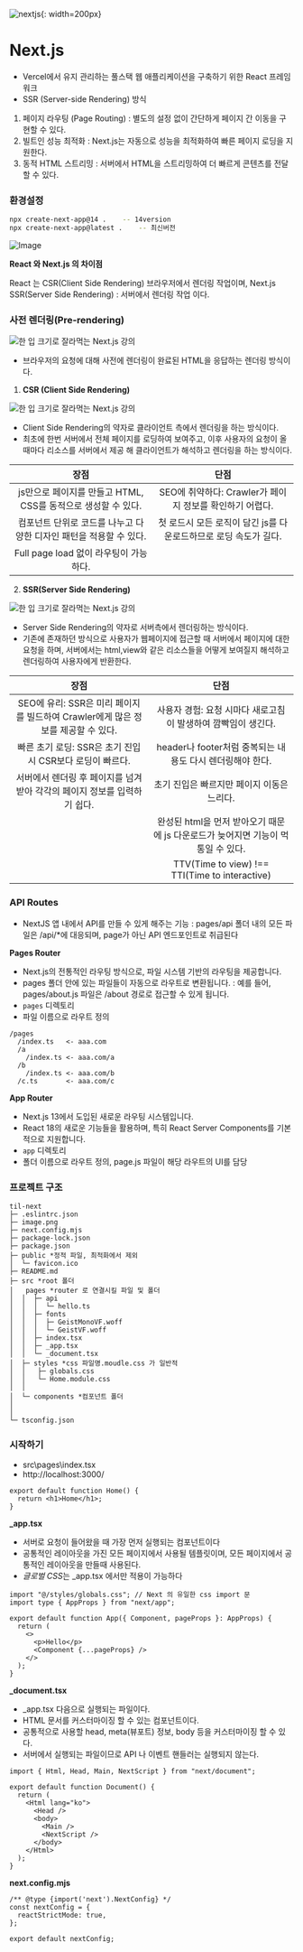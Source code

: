 ![nextjs](https://noticon-static.tammolo.com/dgggcrkxq/image/upload/v1566879300/noticon/fvty9lnsbjol5lq9u3by.svg){: width=200px}

# Next.js

- Vercel에서 유지 관리하는 풀스택 웹 애플리케이션을 구축하기 위한 React 프레임워크
- SSR (Server-side Rendering) 방식

1. 페이지 라우팅 (Page Routing)
   : 별도의 설정 없이 간단하게 페이지 간 이동을 구현할 수 있다.
2. 빌트인 성능 최적화
   : Next.js는 자동으로 성능을 최적화하여 빠른 페이지 로딩을 지원한다.
3. 동적 HTML 스트리밍
   : 서버에서 HTML을 스트리밍하여 더 빠르게 콘텐츠를 전달할 수 있다.

### 환경설정

```bash
npx create-next-app@14 .    -- 14version
npx create-next-app@latest .    -- 최신버전
```

![Image](https://github.com/user-attachments/assets/82284a37-e230-45f3-a0ce-36f540aa5fc3)

**React 와 Next.js 의 차이점**

React 는 CSR(Client Side Rendering) 브라우저에서 렌더링 작업이며, Next.js SSR(Server Side Rendering) : 서버에서 렌더링 작업 이다.

### 사전 렌더링(Pre-rendering)

![한 입 크기로 잘라먹는 Next.js 강의](https://img1.daumcdn.net/thumb/R1280x0/?scode=mtistory2&fname=https%3A%2F%2Fblog.kakaocdn.net%2Fdn%2Fcymhaw%2FbtsJpJe9Y85%2FOuS2bpakkWwckWr5q6oK20%2Fimg.png)

- 브라우저의 요청에 대해 사전에 렌더링이 완료된 HTML을 응답하는 렌더링 방식이다.

1. **CSR (Client Side Rendering)**

![한 입 크기로 잘라먹는 Next.js 강의](https://img1.daumcdn.net/thumb/R1280x0/?scode=mtistory2&fname=https%3A%2F%2Fblog.kakaocdn.net%2Fdn%2FcTzYg2%2FbtsJpfyQt12%2FsSphn7Z2vi4WpzY3h9ihT0%2Fimg.png)

- Client Side Rendering의 약자로 클라이언트 측에서 렌더링을 하는 방식이다.
- 최초에 한번 서버에서 전체 페이지를 로딩하여 보여주고, 이후 사용자의 요청이 올 때마다 리소스를 서버에서 제공 해 클라이언트가 해석하고 렌더링을 하는 방식이다.

|                                장점                                |                               단점                               |
| :----------------------------------------------------------------: | :--------------------------------------------------------------: |
|   js만으로 페이지를 만들고 HTML, CSS를 동적으로 생성할 수 있다.    |     SEO에 취약하다: Crawler가 페이지 정보를 확인하기 어렵다.     |
| 컴포넌트 단위로 코드를 나누고 다양한 디자인 패턴을 적용할 수 있다. | 첫 로드시 모든 로직이 담긴 js를 다운로드하므로 로딩 속도가 길다. |
|               Full page load 없이 라우팅이 가능하다.               |                                                                  |

2. **SSR(Server Side Rendering)**

![한 입 크기로 잘라먹는 Next.js 강의](https://img1.daumcdn.net/thumb/R1280x0/?scode=mtistory2&fname=https%3A%2F%2Fblog.kakaocdn.net%2Fdn%2FQiWhJ%2FbtsJn81PoOX%2FUCaX7TU5g9PPLKVT2St1D0%2Fimg.jpg)

- Server Side Rendering의 약자로 서버측에서 렌더링하는 방식이다.
- 기존에 존재하던 방식으로 사용자가 웹페이지에 접근할 때 서버에서 페이지에 대한 요청을 하며, 서버에서는 html,view와 같은 리소스들을 어떻게 보여질지 해석하고 렌더링하여 사용자에게 반환한다.

|                                       장점                                       |                                       단점                                       |
| :------------------------------------------------------------------------------: | :------------------------------------------------------------------------------: |
| SEO에 유리: SSR은 미리 페이지를 빌드하여 Crawler에게 많은 정보를 제공할 수 있다. |          사용자 경험: 요청 시마다 새로고침이 발생하여 깜빡임이 생긴다.           |
|            빠른 초기 로딩: SSR은 초기 진입 시 CSR보다 로딩이 빠르다.             |            header나 footer처럼 중복되는 내용도 다시 렌더링해야 한다.             |
|     서버에서 렌더링 후 페이지를 넘겨받아 각각의 페이지 정보를 입력하기 쉽다.     |                    초기 진입은 빠르지만 페이지 이동은 느리다.                    |
|                                                                                  | 완성된 html을 먼저 받아오기 때문에 js 다운로드가 늦어지면 기능이 먹통일 수 있다. |
|                                                                                  |                  TTV(Time to view) !== TTI(Time to interactive)                  |

### API Routes

- NextJS 앱 내에서 API를 만들 수 있게 해주는 기능
  : pages/api 폴더 내의 모든 파일은 /api/\*에 대응되며, page가 아닌 API 엔드포인트로 취급된다

**Pages Router**

- Next.js의 전통적인 라우팅 방식으로, 파일 시스템 기반의 라우팅을 제공합니다.
- pages 폴더 안에 있는 파일들이 자동으로 라우트로 변환됩니다.
  : 예를 들어, pages/about.js 파일은 /about 경로로 접근할 수 있게 됩니다.
- `pages` 디렉토리
- 파일 이름으로 라우트 정의

```
/pages
  /index.ts   <- aaa.com
  /a
    /index.ts <- aaa.com/a
  /b
    /index.ts <- aaa.com/b
  /c.ts       <- aaa.com/c
```

**App Router**

- Next.js 13에서 도입된 새로운 라우팅 시스템입니다.
- React 18의 새로운 기능들을 활용하며, 특히 React Server Components를 기본적으로 지원합니다.
- `app` 디렉토리
- 폴더 이름으로 라우트 정의, page.js 파일이 해당 라우트의 UI를 담당

### 프로젝트 구조

```
til-next
├─ .eslintrc.json
├─ image.png
├─ next.config.mjs
├─ package-lock.json
├─ package.json
├─ public *정적 파일, 최적화에서 제외
│  └─ favicon.ico
├─ README.md
├─ src *root 폴더
│   pages *router 로 연결시킬 파일 및 폴더
│  │  ├─ api
│  │  │  └─ hello.ts
│  │  ├─ fonts
│  │  │  ├─ GeistMonoVF.woff
│  │  │  └─ GeistVF.woff
│  │  ├─ index.tsx
│  │  ├─ _app.tsx
│  │  └─ _document.tsx
│  ├─ styles *css 파일명.moudle.css 가 일반적
│  │   ├─ globals.css
│  │   └─ Home.module.css
│  │
│  └─ components *컴포넌트 폴더
│
│
└─ tsconfig.json

```

### 시작하기

- src\pages\index.tsx
- http://localhost:3000/

```tsx
export default function Home() {
  return <h1>Home</h1>;
}
```

**\_app.tsx**

- 서버로 요청이 들어왔을 때 가장 먼저 실행되는 컴포넌트이다
- 공통적인 레이아웃을 가진 모든 페이지에서 사용될 템플릿이며, 모든 페이지에서 공통적인 레이아웃을 만들때 사용된다.
- *글로벌 CSS*는 \_app.tsx 에서만 적용이 가능하다

```tsx
import "@/styles/globals.css"; // Next 의 유일한 css import 문
import type { AppProps } from "next/app";

export default function App({ Component, pageProps }: AppProps) {
  return (
    <>
      <p>Hello</p>
      <Component {...pageProps} />
    </>
  );
}
```

**\_document.tsx**

- \_app.tsx 다음으로 실행되는 파일이다.
- HTML 문서를 커스터마이징 할 수 있는 컴포넌트이다.
- 공통적으로 사용할 head, meta(뷰포트) 정보, body 등을 커스터마이징 할 수 있다.
- 서버에서 실행되는 파일이므로 API 나 이벤트 핸들러는 실행되지 않는다.

```tsx
import { Html, Head, Main, NextScript } from "next/document";

export default function Document() {
  return (
    <Html lang="ko">
      <Head />
      <body>
        <Main />
        <NextScript />
      </body>
    </Html>
  );
}
```

**next.config.mjs**

```tsx
/** @type {import('next').NextConfig} */
const nextConfig = {
  reactStrictMode: true,
};

export default nextConfig;
```
